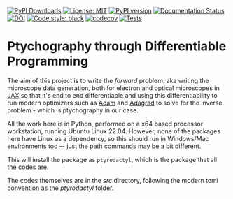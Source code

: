 [![PyPI Downloads](https://static.pepy.tech/badge/ptyrodactyl)](https://pepy.tech/projects/ptyrodactyl)
[![License: MIT](https://img.shields.io/badge/License-MIT-yellow.svg)](https://opensource.org/licenses/MIT)
[![PyPI version](https://badge.fury.io/py/ptyrodactyl.svg)](https://badge.fury.io/py/ptyrodactyl)
[![Documentation Status](https://readthedocs.org/projects/ptyrodactyl/badge/?version=latest)](https://ptyrodactyl.readthedocs.io/en/latest/?badge=latest)
[![DOI](https://zenodo.org/badge/905915185.svg)](https://doi.org/10.5281/zenodo.14861992)
[![Code style: black](https://img.shields.io/badge/code%20style-black-000000.svg)](https://github.com/psf/black)
[![codecov](https://codecov.io/gh/debangshu-mukherjee/ptyrodactyl/branch/main/graph/badge.svg)](https://codecov.io/gh/debangshu-mukherjee/ptyrodactyl)
[![Tests](https://github.com/debangshu-mukherjee/ptyrodactyl/workflows/Tests/badge.svg)](https://github.com/debangshu-mukherjee/ptyrodactyl/actions)

# Ptychography through Differentiable Programming

The aim of this project is to write the _forward_ problem: aka writing the microscope data generation, both for electron and optical microscopes in [JAX](https://github.com/google/jax) so that it's end to end differentiable and using this differentiability to run modern optimizers such as [Adam](
https://doi.org/10.48550/arXiv.1412.6980
) and [Adagrad](https://arxiv.org/abs/2003.02395) to solve for the inverse problem - which is ptychography in our case.

All the work here is in Python, performed on a x64 based processor workstation, running Ubuntu Linux 22.04. However, none of the packages here have Linux as a dependency, so this should run in Windows/Mac environments too -- just the path commands may be a bit different.

This will install the package as `ptyrodactyl`, which is the package that all the codes are.


The codes themselves are in the _src_ directory, following the modern toml convention as the _ptyrodactyl_ folder.